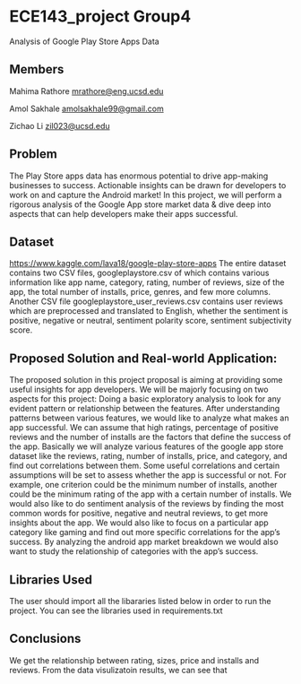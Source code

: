 # ECE143_project Group4 
Analysis of Google Play Store Apps Data
## Members
Mahima Rathore mrathore@eng.ucsd.edu

Amol Sakhale amolsakhale99@gmail.com

Zichao Li  zil023@ucsd.edu
## Problem
The Play Store apps data has enormous potential to drive app-making businesses to success. Actionable insights can be drawn for developers to work on and capture the Android market! In this project, we will perform a rigorous analysis of the Google App store market data & dive deep into aspects that can help developers make their apps successful.

## Dataset
https://www.kaggle.com/lava18/google-play-store-apps
The entire dataset contains two CSV files, googleplaystore.csv of which contains various information like app name, category, rating, number of reviews, size of the app, the total number of installs, price, genres, and few more columns. Another CSV file googleplaystore_user_reviews.csv contains user reviews which are preprocessed and translated to English, whether the sentiment is positive, negative or neutral, sentiment polarity score, sentiment subjectivity score. 

## Proposed Solution and Real-world Application:
The proposed solution in this project proposal is aiming at providing some useful insights for app developers. We will be majorly focusing on two aspects for this project:
Doing a basic exploratory analysis to look for any evident pattern or relationship between the features. 
After understanding patterns between various features, we would like to analyze what makes an app successful. 
We can assume that high ratings, percentage of positive reviews and the number of installs are the factors that define the success of the app. Basically we will analyze various features of the google app store dataset like the reviews, rating, number of installs, price, and category, and find out correlations between them. Some useful correlations and certain assumptions will be set to assess whether the app is successful or not. For example, one criterion could be the minimum number of installs, another could be the minimum rating of the app with a certain number of installs. 
We would also like to do sentiment analysis of the reviews by finding the most common words for positive, negative and neutral reviews, to get more insights about the app. We would also like to focus on a particular app category like gaming and find out more specific correlations for the app’s success. By analyzing the android app market breakdown we would also want to study the relationship of categories with the app’s success.

## Libraries Used
The user should import all the libararies listed below in order to run the project. You can see the libraries used in requirements.txt

## Conclusions
We get the relationship between rating, sizes, price and installs and reviews. From the data visulizatoin results, we can see that 

